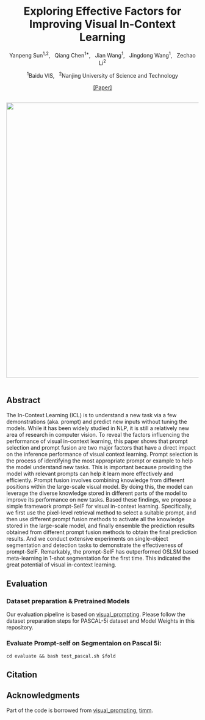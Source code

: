 <div align="center">
<h1>Exploring Effective Factors for Improving Visual In-Context Learning </h1>

Yanpeng Sun<sup>1,2</sup>, &nbsp; Qiang Chen<sup>1*</sup>, &nbsp; Jian Wang<sup>1</sup>, &nbsp; Jingdong Wang<sup>1</sup>, &nbsp; Zechao Li<sup>2</sup>

<sup>1</sup>Baidu VIS, &nbsp; <sup>2</sup>Nanjing University of Science and Technology

 [[Paper]]([https://arxiv.org/abs/2304.04748](https://ieeexplore.ieee.org/abstract/document/10945944))

<br>
  
<image src="prompt-self_motivation.jpg" width="720px" />
<br>

</div>
<br>
<h2>Abstract </h2>

  The In-Context Learning (ICL) is to understand a new task via a few demonstrations (aka. prompt) and predict new inputs without tuning the models. While it has been widely studied in NLP, it is still a relatively new area of research in computer vision. To reveal the factors influencing the performance of visual in-context learning, this paper shows that prompt selection and prompt fusion are two major factors that have a direct impact on the inference performance of visual context learning. Prompt selection is the process of identifying the most appropriate prompt or example to help the model understand new tasks. This is important because providing the model with relevant prompts can help it learn more effectively and efficiently. Prompt fusion involves combining knowledge from different positions within the large-scale visual model. By doing this, the model can leverage the diverse knowledge stored in different parts of the model to improve its performance on new tasks. Based these findings, we propose a simple framework prompt-SelF for visual in-context learning. Specifically, we first use the pixel-level retrieval method to select a suitable prompt, and then use different prompt fusion methods to activate all the knowledge stored in the large-scale model, and finally ensemble the prediction results obtained from different prompt fusion methods to obtain the final prediction results. And we conduct extensive experiments on single-object segmentation and detection tasks to demonstrate the effectiveness of prompt-SelF. Remarkably, the prompt-SelF has outperformed OSLSM based meta-learning in 1-shot segmentation for the first time. This indicated the great potential of visual in-context learning.



## Evaluation
### Dataset preparation & Pretrained Models
Our evaluation pipeline is based on [visual_prompting](https://github.com/amirbar/visual_prompting.git). 
Please follow the dataset preparation steps for PASCAL-5i dataset and Model Weights in this repository.

### Evaluate Prompt-self on Segmentaion on Pascal 5i:

```
cd evaluate && bash test_pascal.sh $fold
```



## Citation


## Acknowledgments
Part of the code is borrowed from [visual_prompting](https://github.com/amirbar/visual_prompting.git), [timm](https://github.com/huggingface/pytorch-image-models.git).

